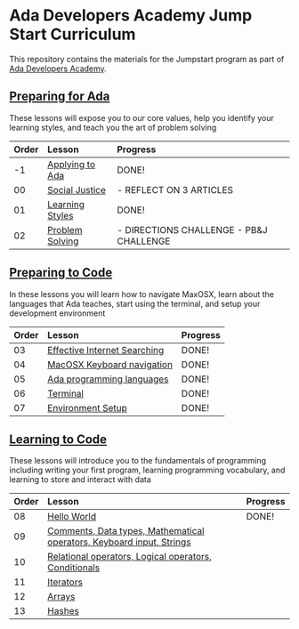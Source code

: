 # Ada Developers Academy Jump Start Curriculum
This repository contains the materials for the Jumpstart program as part of [Ada Developers Academy](http://adadevelopersacademy.org/).

## [Preparing for Ada](./preparing-for-ada)
These lessons will expose you to our core values, help you identify your learning styles, and teach you the art of problem solving

| Order | Lesson | Progress |
| :--- | :--- | :--- |
| -1 | [Applying to Ada](./preparing-for-ada/applying-to-ada) | DONE! |
| 00 | [Social Justice](./preparing-for-ada/social-justice/) | - REFLECT ON 3 ARTICLES |
| 01 | [Learning Styles](./preparing-for-ada/learning-styles/) | DONE! |
| 02 | [Problem Solving](./preparing-for-ada/problem-solving/) | - DIRECTIONS CHALLENGE - PB&J CHALLENGE |

## [Preparing to Code](./preparing-to-code)
In these lessons you will learn how to navigate MaxOSX, learn about the languages that Ada teaches, start using the terminal, and setup your development environment

| Order | Lesson |  Progress |
| :--- | :--- | :--- |
| 03 | [Effective Internet Searching](./preparing-to-code/internet-searching/) | DONE! |
| 04 | [MacOSX Keyboard navigation](./preparing-to-code/keyboard-navigation/) | DONE! |
| 05 | [Ada programming languages](./preparing-to-code/ada-languages) | DONE! |
| 06 | [Terminal](./preparing-to-code/terminal/) | DONE! |
| 07 | [Environment Setup](./preparing-to-code/environment-setup/) | DONE! |

## [Learning to Code](./learning-to-code)
These lessons will introduce you to the fundamentals of programming including writing your first program, learning programming vocabulary, and learning to store and interact with data

| Order | Lesson | Progress |
| :--- | :--- | :--- |
| 08 | [Hello World](./learning-to-code/hello-world/) | DONE! |
| 09 | [Comments, Data types, Mathematical operators, Keyboard input, Strings](./learning-to-code/grammar/) |  |
| 10 | [Relational operators, Logical operators, Conditionals](./learning-to-code/programming-expressions/) |  |
| 11 | [Iterators](./learning-to-code/iterators/) |  |
| 12 | [Arrays](./learning-to-code/arrays) |  |
| 13 | [Hashes](./learning-to-code/hashes) |  |
